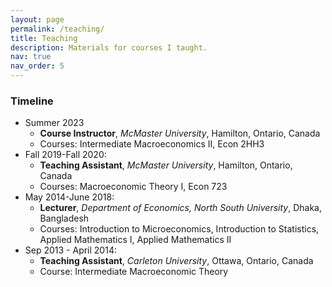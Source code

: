 ```yaml
---
layout: page
permalink: /teaching/
title: Teaching
description: Materials for courses I taught.
nav: true
nav_order: 5
---
```

 
### Timeline
 
- Summer 2023
  - **Course Instructor**, *McMaster University*, Hamilton, Ontario, Canada
  - Courses: Intermediate Macroeconomics II, Econ 2HH3
- Fall 2019-Fall 2020:
  - **Teaching Assistant**, *McMaster University*, Hamilton, Ontario, Canada
  - Courses: Macroeconomic Theory I, Econ 723
- May 2014-June 2018:
  - **Lecturer**, *Department of Economics, North South University*, Dhaka, Bangladesh
  - Courses: Introduction to Microeconomics, Introduction to Statistics, Applied Mathematics I, Applied Mathematics II
- Sep 2013 - April 2014:
  - **Teaching Assistant**, *Carleton University*, Ottawa, Ontario, Canada
  - Course: Intermediate Macroeconomic Theory
 
